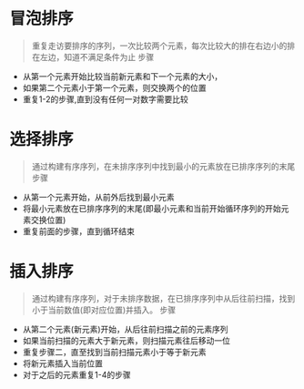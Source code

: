 <!--
 * @Author: HarlieYang
 * @Date: 2020-07-24 11:04:30
 * @LastEditTime: 2020-07-26 19:08:01
 * @LastEditors: Please set LastEditors
 * @Description: 排序算法
 * @FilePath: /数据结构/排序.md
--> 
# 冒泡排序
> 重复走访要排序的序列，一次比较两个元素，每次比较大的排在右边小的排在左边，知道不满足条件为止
> 步骤
* 从第一个元素开始比较当前新元素和下一个元素的大小，
* 如果第二个元素小于第一个元素，则交换两个的位置
* 重复1-2的步骤,直到没有任何一对数字需要比较

# 选择排序
> 通过构建有序序列，在未排序序列中找到最小的元素放在已排序序列的末尾
> 步骤
* 从第一个元素开始，从前外后找到最小元素
* 将最小元素放在已排序序列的末尾(即最小元素和当前开始循环序列的开始元素交换位置)
* 重复前面的步骤，直到循环结束

# 插入排序
> 通过构建有序序列，对于未排序数据，在已排序序列中从后往前扫描，找到小于当前数值(即对应位置)并插入。
> 步骤
* 从第二个元素(新元素)开始，从后往前扫描之前的元素序列
* 如果当前扫描的元素大于新元素，则扫描元素往后移动一位
* 重复步骤二，直至找到当前扫描元素小于等于新元素
* 将新元素插入当前位置
* 对于之后的元素重复1-4的步骤